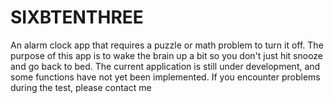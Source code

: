 # SIXBTENTHREE
An alarm clock app that requires a puzzle or math problem to turn it off. The purpose of this app is to wake the brain up a bit so you don't just hit snooze and go back to bed. The current application is still under development, and some functions have not yet been implemented. If you encounter problems during the test, please contact me
